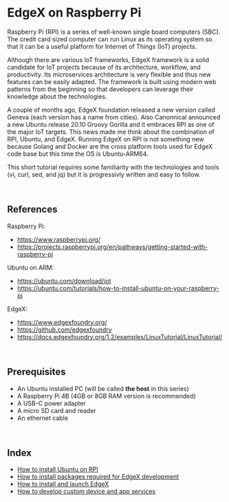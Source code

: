 # EdgeX on Raspberry Pi

Raspberry Pi (RPI) is a series of well-known single board computers (SBC). The credit card sized computer can run Linux as its operating system so that it can be a useful platform for Internet of Things (IoT) projects. 

Although there are various IoT frameworks, EdgeX framework is a solid candidate for IoT projects because of its architecture, workflow, and productivity. Its microservices architecture is very flexible and thus new features can be easily adapted. The framework is built using modern web patterns from the beginning so that developers can leverage their knowledge about the technologies. 

A couple of months ago, EdgeX foundation released a new version called Geneva (each version has a name from cities). Also Canonnical announced a new Ubuntu release 20.10 Groovy Gorilla and it embraces RPI as one of the major IoT targets. This news made me think about the combination of RPI, Ubuntu, and EdgeX. Running EdgeX on RPI is not something new because Golang and Docker are the cross platform tools used for EdgeX code base but this time the OS is Ubuntu-ARM64.

This short tutorial requires some familiarity with the technologies and tools (vi, curl, sed, and jq) but it is progressivly written and easy to follow.

<br/>

## References

Raspberry Pi:
- https://www.raspberrypi.org/
- https://projects.raspberrypi.org/en/pathways/getting-started-with-raspberry-pi

Ubuntu on ARM:
- https://ubuntu.com/download/iot
- https://ubuntu.com/tutorials/how-to-install-ubuntu-on-your-raspberry-pi

EdgeX: 
- https://www.edgexfoundry.org/
- https://github.com/edgexfoundry
- https://docs.edgexfoundry.org/1.2/examples/LinuxTutorial/LinuxTutorial/

<br/>

## Prerequisites

- An Ubuntu installed PC (will be called **the host** in this series)
- A Raspberry Pi 4B (4GB or 8GB RAM version is recommended)
- A USB-C power adapter
- A micro SD card and reader
- An ethernet cable

<br/>

## Index

- [How to install Ubuntu on RPI](10_install_ubuntu.md)
- [How to install packages required for EdgeX development](20_install_packages.md)
- [How to install and launch EdgeX](30_install_edgex.md)
- [How to develop custom device and app services](40_custom_services.md)

